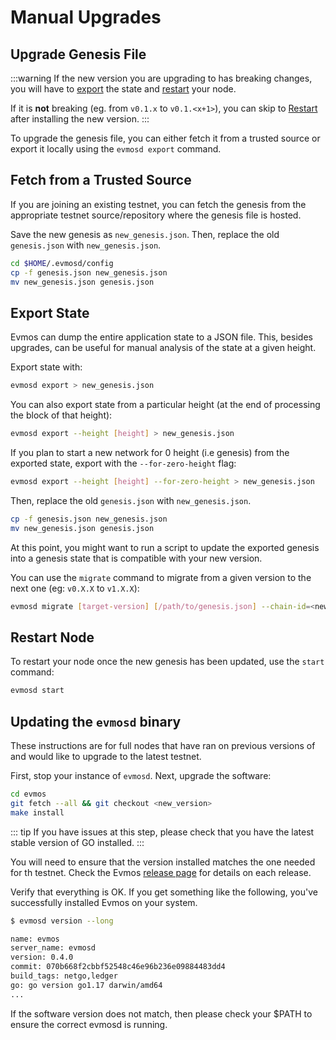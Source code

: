 
<!--
order: 3
-->

# Manual Upgrades

## Upgrade Genesis File

:::warning
If the new version you are upgrading to has breaking changes, you will have to [export](#export-state) the state  and [restart](#restart-node) your node.

If it is **not** breaking (eg. from `v0.1.x` to `v0.1.<x+1>`), you can skip to [Restart](#restart-node) after installing the new version.
:::

To upgrade the genesis file, you can either fetch it from a trusted source or export it locally using the `evmosd export` command.

## Fetch from a Trusted Source

If you are joining an existing testnet, you can fetch the genesis from the appropriate testnet source/repository where the genesis file is hosted.

Save the new genesis as `new_genesis.json`. Then, replace the old `genesis.json` with `new_genesis.json`.

```bash
cd $HOME/.evmosd/config
cp -f genesis.json new_genesis.json
mv new_genesis.json genesis.json
```

## Export State

Evmos can dump the entire application state to a JSON file. This, besides upgrades, can be
useful for manual analysis of the state at a given height.

Export state with:

```bash
evmosd export > new_genesis.json
```

You can also export state from a particular height (at the end of processing the block of that height):

```bash
evmosd export --height [height] > new_genesis.json
```

If you plan to start a new network for 0 height (i.e genesis) from the exported state, export with the `--for-zero-height` flag:

```bash
evmosd export --height [height] --for-zero-height > new_genesis.json
```

Then, replace the old `genesis.json` with `new_genesis.json`.

```bash
cp -f genesis.json new_genesis.json
mv new_genesis.json genesis.json
```

At this point, you might want to run a script to update the exported genesis into a genesis state that is compatible with your new version.

You can use the `migrate` command to migrate from a given version to the next one (eg: `v0.X.X` to `v1.X.X`):

```bash
evmosd migrate [target-version] [/path/to/genesis.json] --chain-id=<new_chain_id> --genesis-time=<yyyy-mm-ddThh:mm:ssZ>
```

## Restart Node

To restart your node once the new genesis has been updated, use the `start` command:

```bash
evmosd start
```

## Updating the `evmosd` binary

These instructions are for full nodes that have ran on previous versions of and would like to upgrade to the latest testnet.

First, stop your instance of `evmosd`. Next, upgrade the software:

```bash
cd evmos
git fetch --all && git checkout <new_version>
make install
```

::: tip
If you have issues at this step, please check that you have the latest stable version of GO installed.
:::

You will need to ensure that the version installed matches the one needed for th testnet. Check the Evmos [release page](https://github.com/tharsis/evmos/releases) for details on each release.

Verify that everything is OK. If you get something like the following, you've successfully installed Evmos on your system.

```bash
$ evmosd version --long

name: evmos
server_name: evmosd
version: 0.4.0
commit: 070b668f2cbbf52548c46e96b236e09884483dd4
build_tags: netgo,ledger
go: go version go1.17 darwin/amd64
...
```

If the software version does not match, then please check your $PATH to ensure the correct evmosd is running.
